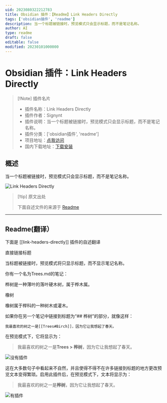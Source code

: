 ```yaml
---
uid: 2023080322212783
title: Obsidian 插件：【Readme】Link Headers Directly
tags: ['obsidian插件', 'readme']
description: 当一个标题被链接时，预览模式只会显示标题，而不是笔记名称。
author: AI
type: readme
draft: false
editable: false
modified: 20230101000000
---
```


# Obsidian 插件：Link Headers Directly

> [!Note] 插件名片
> - 插件名称：Link Headers Directly
> - 插件作者：Signynt
> - 插件说明：当一个标题被链接时，预览模式只会显示标题，而不是笔记名称。
> - 插件分类：['obsidian插件', 'readme']
> - 项目地址：[点我访问](https://github.com/Signynt/link-headers-directly)
> - 国内下载地址：[下载安装](https://pkmer.cn/products/plugin/pluginMarket/?link-headers-directly)

## 概述

当一个标题被链接时，预览模式只会显示标题，而不是笔记名称。

![Link Headers Directly](https://cdn.pkmer.cn/covers/link-headers-directly.gif!pkmer)

> [!tip] 原文出处
> 
>下面自述文件的来源于 [Readme](https://ghproxy.net/https://raw.githubusercontent.com/Signynt/link-headers-directly/master/README.md)
> 

---

## Readme(翻译）

下面是 [[link-headers-directly]] 插件的自述翻译


直接链接标题

当标题被链接时，预览模式将只显示标题，而不显示笔记名称。

你有一个名为Trees.md的笔记：

桦树是一种薄叶的落叶硬木树，属于桦木属。

橡树

橡树属于榉科的一种树木或灌木。

如果你在另一个笔记中链接到标题为“## 桦树”的部分，就像这样：

```
我最喜欢的树之一是[[Trees#Birch]]，因为它让我想起了春天。
```

在预览模式下，它将显示为：

> 我最喜欢的树之一是**Trees > 桦树**，因为它让我想起了春天。

![没有插件](https://raw.githubusercontent.com/signynt/link-headers-directly/master/resources/gifs/without-plugin.gif)

这在大多数句子中看起来不自然，并且使得不得不在许多链接到标题的地方更改预览文本变得繁琐。启用此插件后，在预览模式下，文本将显示为：

> 我最喜欢的树之一是**桦树**，因为它让我想起了春天。

![有插件](https://raw.githubusercontent.com/signynt/link-headers-directly/master/resources/gifs/with-plugin.gif)



